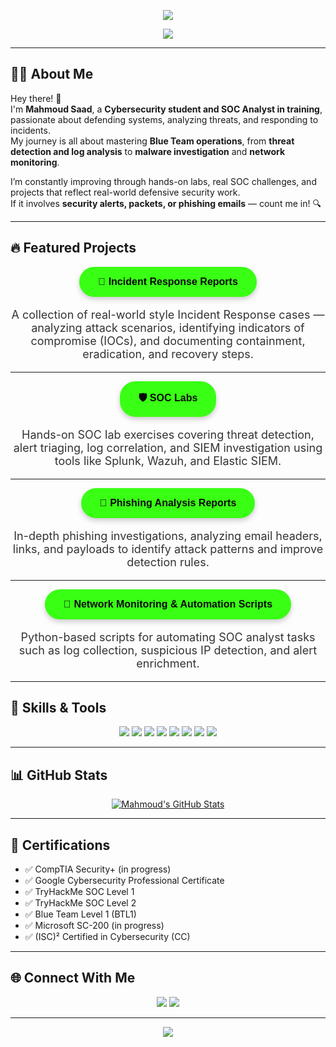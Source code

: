<!-- Header Banner -->
<p align="center">
  <img src="https://capsule-render.vercel.app/api?type=waving&color=39ff14&height=200&section=header&text=Mahmoud%20Saad&fontSize=40&fontColor=ffffff" />
</p>

<!-- Typing intro -->
<p align="center">
  <img src="https://readme-typing-svg.herokuapp.com?font=Fira+Code&weight=700&size=22&pause=1000&color=39FF14&center=true&vCenter=true&width=435&lines=Cybersecurity+Enthusiast;SOC+Analyst+in+Progress;Incident+Response+%7C+Threat+Detection;Hands-on+Learner+%7C+Blue+Team+Focus" />
</p>

---

## 👨‍💻 About Me

Hey there! 👋  
I'm **Mahmoud Saad**, a **Cybersecurity student and SOC Analyst in training**, passionate about defending systems, analyzing threats, and responding to incidents.  
My journey is all about mastering **Blue Team operations**, from **threat detection and log analysis** to **malware investigation** and **network monitoring**.  

I’m constantly improving through hands-on labs, real SOC challenges, and projects that reflect real-world defensive security work.  
If it involves **security alerts, packets, or phishing emails** — count me in! 🔍

---

## 🔥 Featured Projects

<p align="center">
  <a href="https://github.com/yourusername/Portfolio/tree/main/Incident%20Response%20Reports" 
     style="background-color: #39ff14; color: #0a0a0a; padding: 15px 30px; border-radius: 25px; text-decoration: none; font-weight: bold; display: inline-block; text-align: center; box-shadow: 0 4px 8px rgba(0, 0, 0, 0.2); transition: transform 0.2s ease; font-size: 16px; font-family: 'Arial', sans-serif;">
    🚨 Incident Response Reports
  </a>
</p>

<p align="center" style="font-size: 18px; color: #333;">
  A collection of real-world style Incident Response cases — analyzing attack scenarios, identifying indicators of compromise (IOCs), and documenting containment, eradication, and recovery steps.
</p>

---

<p align="center">
  <a href="https://github.com/yourusername/Portfolio/tree/main/SOC%20Labs" 
     style="background-color: #39ff14; color: #0a0a0a; padding: 15px 30px; border-radius: 25px; text-decoration: none; font-weight: bold; display: inline-block; text-align: center; box-shadow: 0 4px 8px rgba(0, 0, 0, 0.2); transition: transform 0.2s ease; font-size: 16px; font-family: 'Arial', sans-serif;">
    🛡️ SOC Labs
  </a>
</p>

<p align="center" style="font-size: 18px; color: #333;">
  Hands-on SOC lab exercises covering threat detection, alert triaging, log correlation, and SIEM investigation using tools like Splunk, Wazuh, and Elastic SIEM.
</p>

---

<p align="center">
  <a href="https://github.com/yourusername/Portfolio/tree/main/Phishing%20Analysis" 
     style="background-color: #39ff14; color: #0a0a0a; padding: 15px 30px; border-radius: 25px; text-decoration: none; font-weight: bold; display: inline-block; text-align: center; box-shadow: 0 4px 8px rgba(0, 0, 0, 0.2); transition: transform 0.2s ease; font-size: 16px; font-family: 'Arial', sans-serif;">
    🎣 Phishing Analysis Reports
  </a>
</p>

<p align="center" style="font-size: 18px; color: #333;">
  In-depth phishing investigations, analyzing email headers, links, and payloads to identify attack patterns and improve detection rules.
</p>

---

<p align="center">
  <a href="https://github.com/yourusername/Portfolio/tree/main/Network%20Monitoring%20Scripts" 
     style="background-color: #39ff14; color: #0a0a0a; padding: 15px 30px; border-radius: 25px; text-decoration: none; font-weight: bold; display: inline-block; text-align: center; box-shadow: 0 4px 8px rgba(0, 0, 0, 0.2); transition: transform 0.2s ease; font-size: 16px; font-family: 'Arial', sans-serif;">
    📡 Network Monitoring & Automation Scripts
  </a>
</p>

<p align="center" style="font-size: 18px; color: #333;">
  Python-based scripts for automating SOC analyst tasks such as log collection, suspicious IP detection, and alert enrichment.
</p>

---

## 🧠 Skills & Tools

<p align="center">
  <img src="https://img.shields.io/badge/Splunk-000?style=for-the-badge&logo=splunk&logoColor=white"/>
  <img src="https://img.shields.io/badge/Wazuh-005571?style=for-the-badge&logo=wazuh&logoColor=white"/>
  <img src="https://img.shields.io/badge/Elastic%20SIEM-005571?style=for-the-badge&logo=elastic&logoColor=white"/>
  <img src="https://img.shields.io/badge/Wireshark-1679A7?style=for-the-badge&logo=wireshark&logoColor=white"/>
  <img src="https://img.shields.io/badge/TryHackMe-212c42?style=for-the-badge&logo=tryhackme&logoColor=white"/>
  <img src="https://img.shields.io/badge/Linux-000000?style=for-the-badge&logo=linux&logoColor=white"/>
  <img src="https://img.shields.io/badge/Python-FFD43B?style=for-the-badge&logo=python&logoColor=black"/>
  <img src="https://img.shields.io/badge/ChatGPT-000000?style=for-the-badge&logo=openai&logoColor=39ff14"/>
</p>

---

## 📊 GitHub Stats

<p align="center">
  <a href="https://github.com/MahmoudSaad10" target="_blank">
    <img src="https://github-readme-stats.vercel.app/api?username=MahmoudSaad10&show_icons=true&theme=radical" alt="Mahmoud's GitHub Stats">
  </a>
</p>

---

## 🧾 Certifications

- ✅ CompTIA Security+ (in progress)
- ✅ Google Cybersecurity Professional Certificate
- ✅ TryHackMe SOC Level 1
- ✅ TryHackMe SOC Level 2
- ✅ Blue Team Level 1 (BTL1)
- ✅ Microsoft SC-200 (in progress)
- ✅ (ISC)² Certified in Cybersecurity (CC)

---



## 🌐 Connect With Me

<p align="center">
  <a href="https://www.linkedin.com/in/mahmoudsaad10/"><img src="https://img.shields.io/badge/LinkedIn-%230077B5.svg?&style=for-the-badge&logo=linkedin&logoColor=white" /></a>
  <a href="mailto:mahmoudsaad10@gmail.com"><img src="https://img.shields.io/badge/Gmail-D14836?style=for-the-badge&logo=gmail&logoColor=white" /></a>
</p>

---

<p align="center">
  <img src="https://capsule-render.vercel.app/api?section=footer&type=waving&color=39ff14&height=120"/>
</p>
